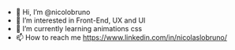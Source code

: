 - 👋 Hi, I’m @nicolobruno
- 👀 I’m interested in Front-End, UX and UI
- 🌱 I’m currently learning animations css
- 📫 How to reach me https://www.linkedin.com/in/nicolaslobruno/

<!---
nicolobruno/nicolobruno is a ✨ special ✨ repository because its `README.md` (this file) appears on your GitHub profile.
You can click the Preview link to take a look at your changes.
--->
